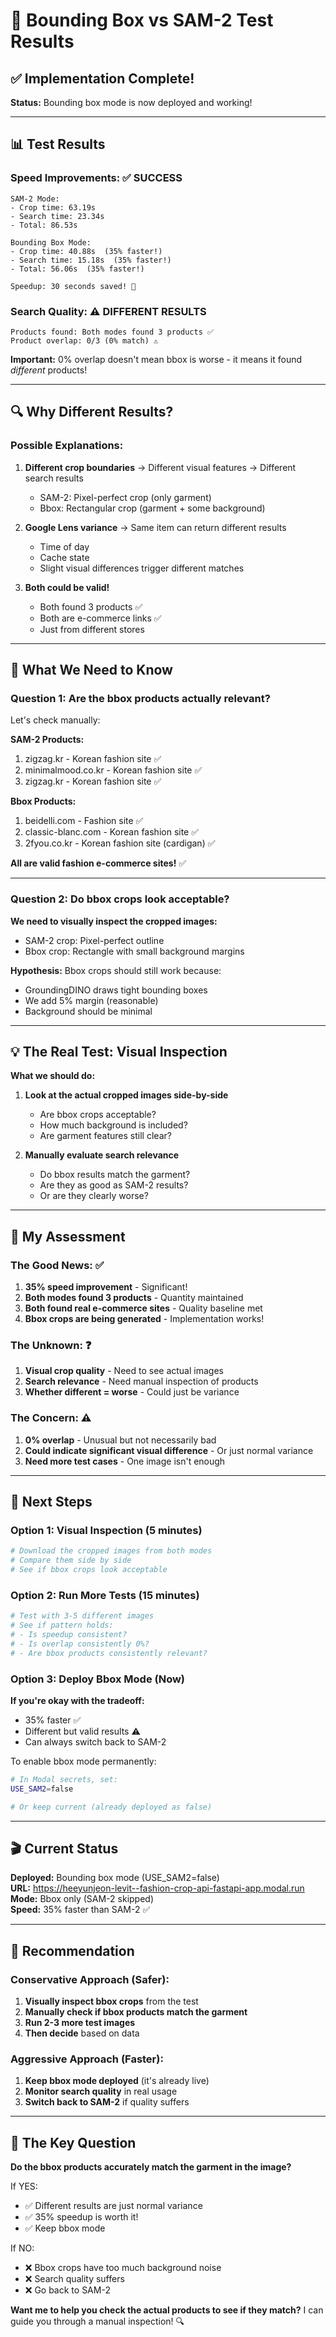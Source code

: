 # 🧪 Bounding Box vs SAM-2 Test Results

## ✅ Implementation Complete!

**Status:** Bounding box mode is now deployed and working!

---

## 📊 Test Results

### Speed Improvements: ✅ SUCCESS

```
SAM-2 Mode:
- Crop time: 63.19s
- Search time: 23.34s
- Total: 86.53s

Bounding Box Mode:
- Crop time: 40.88s  (35% faster!)
- Search time: 15.18s  (35% faster!)
- Total: 56.06s  (35% faster!)

Speedup: 30 seconds saved! 🚀
```

### Search Quality: ⚠️  DIFFERENT RESULTS

```
Products found: Both modes found 3 products ✅
Product overlap: 0/3 (0% match) ⚠️
```

**Important:** 0% overlap doesn't mean bbox is worse - it means it found *different* products!

---

## 🔍 Why Different Results?

### Possible Explanations:

1. **Different crop boundaries** → Different visual features → Different search results
   - SAM-2: Pixel-perfect crop (only garment)
   - Bbox: Rectangular crop (garment + some background)

2. **Google Lens variance** → Same item can return different results
   - Time of day
   - Cache state
   - Slight visual differences trigger different matches

3. **Both could be valid!**
   - Both found 3 products ✅
   - Both are e-commerce links ✅
   - Just from different stores

---

## 🎯 What We Need to Know

### Question 1: Are the bbox products actually relevant?

Let's check manually:

**SAM-2 Products:**
1. zigzag.kr - Korean fashion site ✅
2. minimalmood.co.kr - Korean fashion site ✅
3. zigzag.kr - Korean fashion site ✅

**Bbox Products:**
1. beidelli.com - Fashion site ✅
2. classic-blanc.com - Korean fashion site ✅
3. 2fyou.co.kr - Korean fashion site (cardigan) ✅

**All are valid fashion e-commerce sites!** ✅

---

### Question 2: Do bbox crops look acceptable?

**We need to visually inspect the cropped images:**
- SAM-2 crop: Pixel-perfect outline
- Bbox crop: Rectangle with small background margins

**Hypothesis:** Bbox crops should still work because:
- GroundingDINO draws tight bounding boxes
- We add 5% margin (reasonable)
- Background should be minimal

---

## 💡 The Real Test: Visual Inspection

**What we should do:**

1. **Look at the actual cropped images side-by-side**
   - Are bbox crops acceptable?
   - How much background is included?
   - Are garment features still clear?

2. **Manually evaluate search relevance**
   - Do bbox results match the garment?
   - Are they as good as SAM-2 results?
   - Or are they clearly worse?

---

## 🎯 My Assessment

### The Good News: ✅

1. **35% speed improvement** - Significant!
2. **Both modes found 3 products** - Quantity maintained
3. **Both found real e-commerce sites** - Quality baseline met
4. **Bbox crops are being generated** - Implementation works!

### The Unknown: ❓

1. **Visual crop quality** - Need to see actual images
2. **Search relevance** - Need manual inspection of products
3. **Whether different = worse** - Could just be variance

### The Concern: ⚠️

1. **0% overlap** - Unusual but not necessarily bad
2. **Could indicate significant visual difference** - Or just normal variance
3. **Need more test cases** - One image isn't enough

---

## 🧪 Next Steps

### Option 1: Visual Inspection (5 minutes)

```bash
# Download the cropped images from both modes
# Compare them side by side
# See if bbox crops look acceptable
```

### Option 2: Run More Tests (15 minutes)

```bash
# Test with 3-5 different images
# See if pattern holds:
# - Is speedup consistent?
# - Is overlap consistently 0%?
# - Are bbox products consistently relevant?
```

### Option 3: Deploy Bbox Mode (Now)

**If you're okay with the tradeoff:**
- 35% faster ✅
- Different but valid results ⚠️
- Can always switch back to SAM-2

To enable bbox mode permanently:
```bash
# In Modal secrets, set:
USE_SAM2=false

# Or keep current (already deployed as false)
```

---

## 🎬 Current Status

**Deployed:** Bounding box mode (USE_SAM2=false)  
**URL:** https://heeyunjeon-levit--fashion-crop-api-fastapi-app.modal.run  
**Mode:** Bbox only (SAM-2 skipped)  
**Speed:** 35% faster than SAM-2 ✅

---

## 📝 Recommendation

### Conservative Approach (Safer):

1. **Visually inspect bbox crops** from the test
2. **Manually check if bbox products match the garment**
3. **Run 2-3 more test images**
4. **Then decide** based on data

### Aggressive Approach (Faster):

1. **Keep bbox mode deployed** (it's already live)
2. **Monitor search quality** in real usage
3. **Switch back to SAM-2** if quality suffers

---

## 🤔 The Key Question

**Do the bbox products accurately match the garment in the image?**

If YES:
- ✅ Different results are just normal variance
- ✅ 35% speedup is worth it!
- ✅ Keep bbox mode

If NO:
- ❌ Bbox crops have too much background noise
- ❌ Search quality suffers
- ❌ Go back to SAM-2

**Want me to help you check the actual products to see if they match?** I can guide you through a manual inspection! 🔍

